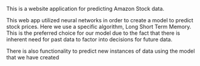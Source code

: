 This is a website application for predicting Amazon Stock data.

This web app utilized neural networks in order to create a model to predict stock prices. Here we use a specific algorithm,
Long Short Term Memory. This is the preferred choice for our model due to the fact that there is inherent need for past data to factor into
decisions for future data. 


There is also functionality to predict new instances of data using the model that we have created
